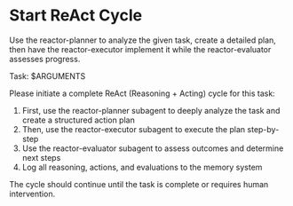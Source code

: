 # Start ReAct Cycle

Use the reactor-planner to analyze the given task, create a detailed plan, then have the reactor-executor implement it while the reactor-evaluator assesses progress.

Task: $ARGUMENTS

Please initiate a complete ReAct (Reasoning + Acting) cycle for this task:

1. First, use the reactor-planner subagent to deeply analyze the task and create a structured action plan
2. Then, use the reactor-executor subagent to execute the plan step-by-step 
3. Use the reactor-evaluator subagent to assess outcomes and determine next steps
4. Log all reasoning, actions, and evaluations to the memory system

The cycle should continue until the task is complete or requires human intervention.